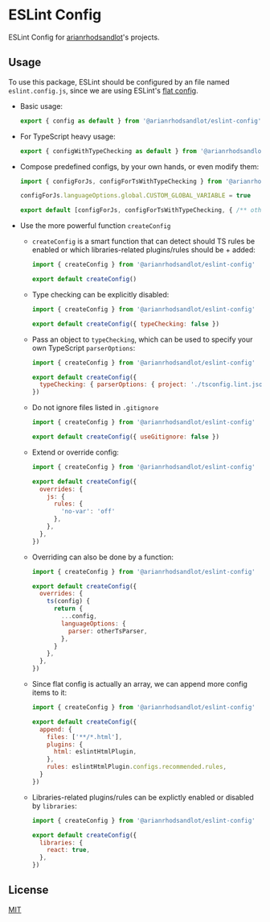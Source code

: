 # ESLint Config

ESLint Config for [arianrhodsandlot](https://github.com/arianrhodsandlot)'s projects.

## Usage
To use this package, ESLint should be configured by an file named `eslint.config.js`, since we are using ESLint's [flat config](https://eslint.org/docs/latest/use/configure/configuration-files-new).

+ Basic usage:
  ```js
  export { config as default } from '@arianrhodsandlot/eslint-config'
  ```
+ For TypeScript heavy usage:
  ```js
  export { configWithTypeChecking as default } from '@arianrhodsandlot/eslint-config'
  ```

+ Compose predefined configs, by your own hands, or even modify them:
  ```js
  import { configForJs, configForTsWithTypeChecking } from '@arianrhodsandlot/eslint-config'

  configForJs.languageOptions.global.CUSTOM_GLOBAL_VARIABLE = true

  export default [configForJs, configForTsWithTypeChecking, { /** other custome config */ }]
  ```

+ Use the more powerful function `createConfig`
  + `createConfig` is a smart function that can detect should TS rules be enabled or which libraries-related plugins/rules should be + added:
    ```js
    import { createConfig } from '@arianrhodsandlot/eslint-config'

    export default createConfig()
    ```

  + Type checking can be explicitly disabled:
    ```js
    import { createConfig } from '@arianrhodsandlot/eslint-config'

    export default createConfig({ typeChecking: false })
    ```

  + Pass an object to `typeChecking`, which can be used to specify your own TypeScript `parserOptions`:
    ```js
    import { createConfig } from '@arianrhodsandlot/eslint-config'

    export default createConfig({
      typeChecking: { parserOptions: { project: './tsconfig.lint.json' } },
    })
    ```

  + Do not ignore files listed in `.gitignore`
    ```js
    import { createConfig } from '@arianrhodsandlot/eslint-config'

    export default createConfig({ useGitignore: false })
    ```

  + Extend or override config:
    ```js
    import { createConfig } from '@arianrhodsandlot/eslint-config'

    export default createConfig({
      overrides: {
        js: {
          rules: {
            'no-var': 'off'
          },
        },
      },
    })
    ```

  + Overriding can also be done by a function:
    ```js
    import { createConfig } from '@arianrhodsandlot/eslint-config'

    export default createConfig({
      overrides: {
        ts(config) {
          return {
            ...config,
            languageOptions: {
              parser: otherTsParser,
            },
          }
        },
      },
    })
    ```

  + Since flat config is actually an array, we can append more config items to it:
    ```js
    import { createConfig } from '@arianrhodsandlot/eslint-config'

    export default createConfig({
      append: {
        files: ['**/*.html'],
        plugins: {
          html: eslintHtmlPlugin,
        },
        rules: eslintHtmlPlugin.configs.recommended.rules,
      }
    })
    ```

  + Libraries-related plugins/rules can be explictly enabled or disabled by `libraries`:
    ```js
    import { createConfig } from '@arianrhodsandlot/eslint-config'

    export default createConfig({
      libraries: {
        react: true,
      },
    })
    ```

## License
[MIT](license)
